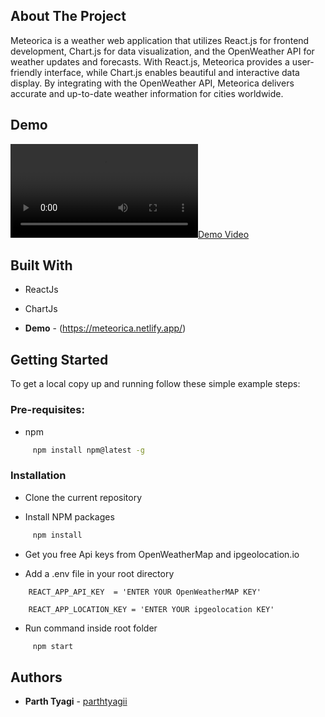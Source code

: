 ## About The Project

Meteorica is a weather web application that utilizes React.js for frontend development, Chart.js for data visualization, and the OpenWeather API for weather updates and forecasts. With React.js, Meteorica provides a user-friendly interface, while Chart.js enables beautiful and interactive data display. By integrating with the OpenWeather API, Meteorica delivers accurate and up-to-date weather information for cities worldwide.

## Demo

[![Demo Video](https://github.com/parthtyagii/WeatherApp/blob/master/weatherApp.mp4)](https://github.com/parthtyagii/WeatherApp/blob/master/weatherApp.mp4)

## Built With

* ReactJs

* ChartJs

* **Demo** - (https://meteorica.netlify.app/)

## Getting Started

To get a local copy up and running follow these simple example steps:

### Pre-requisites:

* npm

```sh
     npm install npm@latest -g
```

### Installation

* Clone the current repository

* Install NPM packages

```sh
     npm install
```

* Get you free Api keys from OpenWeatherMap and ipgeolocation.io


* Add a .env file in your root directory

```JS
    REACT_APP_API_KEY  = 'ENTER YOUR OpenWeatherMAP KEY'
```
```JS
    REACT_APP_LOCATION_KEY = 'ENTER YOUR ipgeolocation KEY'
```

* Run command inside root folder

```sh
     npm start
```

## Authors

* **Parth Tyagi** - [parthtyagii](https://github.com/parthtyagii)
